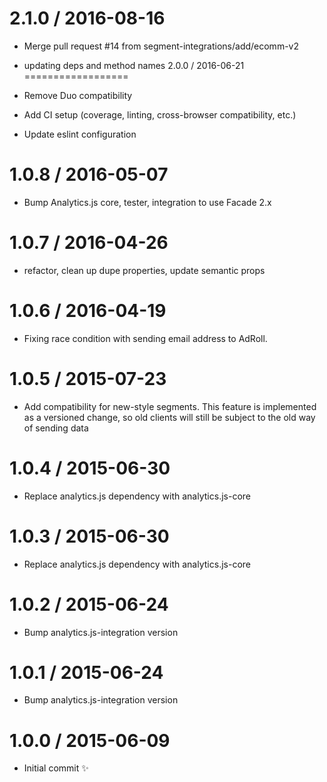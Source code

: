 
2.1.0 / 2016-08-16
==================

  * Merge pull request #14 from segment-integrations/add/ecomm-v2
  * updating deps and method names
2.0.0 / 2016-06-21
==================

  * Remove Duo compatibility
  * Add CI setup (coverage, linting, cross-browser compatibility, etc.)
  * Update eslint configuration

1.0.8 / 2016-05-07
==================

  * Bump Analytics.js core, tester, integration to use Facade 2.x

1.0.7 / 2016-04-26
==================

  * refactor, clean up dupe properties, update semantic props

1.0.6 / 2016-04-19
==================

  * Fixing race condition with sending email address to AdRoll.

1.0.5 / 2015-07-23
==================

  * Add compatibility for new-style segments. This feature is implemented as a versioned change, so old clients will still be subject to the old way of sending data

1.0.4 / 2015-06-30
==================

  * Replace analytics.js dependency with analytics.js-core

1.0.3 / 2015-06-30
==================

  * Replace analytics.js dependency with analytics.js-core

1.0.2 / 2015-06-24
==================

  * Bump analytics.js-integration version

1.0.1 / 2015-06-24
==================

  * Bump analytics.js-integration version

1.0.0 / 2015-06-09
==================

  * Initial commit :sparkles:

